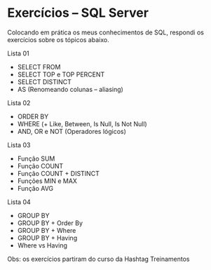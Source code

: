 # Exercícios – SQL Server

Colocando em prática os meus conhecimentos de SQL, respondi os exercícios sobre os tópicos abaixo.

Lista 01
- SELECT FROM
- SELECT TOP e TOP PERCENT
- SELECT DISTINCT
- AS (Renomeando colunas – aliasing)

Lista 02
- ORDER BY 
- WHERE (+ Like, Between, Is Null, Is Not Null)
- AND, OR e NOT (Operadores lógicos)

Lista 03
- Função SUM
- Função COUNT
- Função COUNT + DISTINCT
- Funções MIN e MAX
- Função AVG

Lista 04
- GROUP BY
- GROUP BY + Order By
- GROUP BY + Where
- GROUP BY + Having
- Where vs Having

Obs: os exercícios partiram do curso da Hashtag Treinamentos
